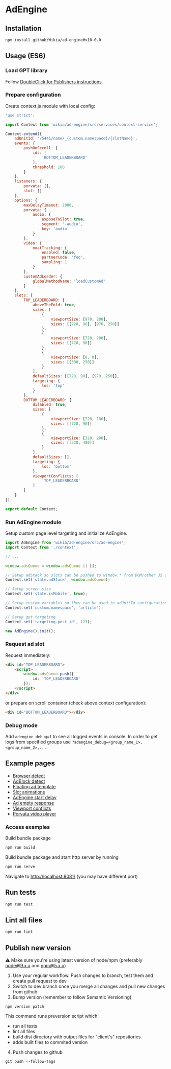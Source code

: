 # AdEngine

## Installation

```bash
npm install github:Wikia/ad-engine#v10.0.0
```

## Usage (ES6)

### Load GPT library

Follow [DoubleClick for Publishers instructions](https://support.google.com/dfp_premium/answer/1638622?hl=en).

### Prepare configuration

Create context.js module with local config:

```javascript
'use strict';

import Context from 'wikia/ad-engine/src/services/context-service';

Context.extend({
	adUnitId: '/5441/name/_{custom.namespace}/{slotName}',
	events: {
		pushOnScroll: {
			ids: [
				'BOTTOM_LEADERBOARD'
			],
			threshold: 100
		}
	},
	listeners: {
		porvata: [],
		slot: []
	},
	options: {
		maxDelayTimeout: 2000,
		porvata: {
			audio: {
				exposeToSlot: true,
				segment: '-audio',
				key: 'audio'
			}
		},
		video: {
			moatTracking: {
				enabled: false,
				partnerCode: 'foo',
				sampling: 1
			}
		},
		customAdLoader: {
			globalMethodName: 'loadCustomAd'
		}
	},
	slots: {
		TOP_LEADERBOARD: {
			aboveTheFold: true,
			sizes: [
				{
					viewportSize: [970, 200],
					sizes: [[728, 90], [970, 250]]
				},
				{
					viewportSize: [728, 200],
					sizes: [[728, 90]]
				},
				{
					viewportSize: [0, 0],
					sizes: [[300, 250]]
				}
			],
			defaultSizes: [[728, 90], [970, 250]],
			targeting: {
				loc: 'top'
			}
		},
		BOTTOM_LEADERBOARD: {
			disabled: true,
			sizes: [
				{
					viewportSize: [728, 100],
					sizes: [[728, 90]]
				},
				{
					viewportSize: [320, 200],
					sizes: [[320, 480]]
				}
			],
			defaultSizes: [],
			targeting: {
				loc: 'bottom'
			},
			viewportConflicts: [
				'TOP_LEADERBOARD'
			]
		}
	}
});

export default Context;

```

### Run AdEngine module

Setup custom page level targeting and initialize AdEngine.

```javascript
import AdEngine from 'wikia/ad-engine/src/ad-engine';
import Context from './context';

// ...

window.adsQueue = window.adsQueue || [];

// Setup adStack so slots can be pushed to window.* from DOM/other JS scripts
Context.set('state.adStack', window.adsQueue);

// Setup screen size
Context.set('state.isMobile', true);

// Setup custom variables so they can be used in adUnitId configuration
Context.set('custom.namespace', 'article');

// Setup gpt targeting
Context.set('targeting.post_id', 123);

new AdEngine().init();
```

### Request ad slot

Request immediately:

```html
<div id="TOP_LEADERBOARD">
	<script>
		window.adsQueue.push({
			id: 'TOP_LEADERBOARD'
		});
	</script>
</div>
```

or prepare on scroll container (check above context configuration):

```html
<div id="BOTTOM_LEADERBOARD"></div>
```

### Debug mode

Add `adengine_debug=1` to see all logged events in console.
In order to get logs from specified groups use `?adengine_debug=<group_name_1>,<group_name_2>,...`.

## Example pages

* [Browser detect](examples/utils/browser-detect)
* [AdBlock detect](examples/utils/block-detect)
* [Floating ad template](examples/templates/floating-ad)
* [Slot animations](examples/slots/animations)
* [AdEngine start delay](examples/slots/delay)
* [Ad empty response](examples/slots/empty-response)
* [Viewport conflicts](examples/slots/viewport-conflicts)
* [Porvata video player](examples/video/porvata)

### Access examples

Build bundle package

```bash
npm run build
```

Build bundle package and start http server by running

```bash
npm run serve
```

Navigate to <http://localhost:8081/> (you may have different port)

## Run tests

```bash
npm run test
```

## Lint all files

```bash
npm run lint
```

## Publish new version

:warning: Make sure you're using latest version of node/npm (preferably node@9.x.x and npm@5.x.x)
1. Use your regular workflow. Push changes to branch, test them and create pull request to dev.
2. Switch to dev branch once you merge all changes and pull new changes from github
3. Bump version (remember to follow Semantic Versioning)
```
npm version patch
```
This command runs preversion script which:

* run all tests
* lint all files
* build dist directory with output files for "client's" repositories
* adds built files to commited version
4. Push changes to github
```
git push --follow-tags
```
